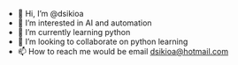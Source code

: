 - 👋 Hi, I’m @dsikioa
- 👀 I’m interested in AI and automation
- 🌱 I’m currently learning python
- 💞️ I’m looking to collaborate on python learning
- 📫 How to reach me would be email dsikioa@hotmail.com

<!---
dsikioa/dsikioa is a ✨ special ✨ repository because its `README.md` (this file) appears on your GitHub profile.
You can click the Preview link to take a look at your changes.
--->
